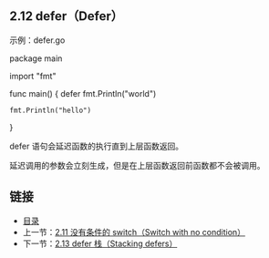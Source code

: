 ## 2.12 defer（Defer）

示例：defer.go

  package main

  import "fmt"

  func main() {
    defer fmt.Println("world")

    fmt.Println("hello")
  }

  defer 语句会延迟函数的执行直到上层函数返回。

  延迟调用的参数会立刻生成，但是在上层函数返回前函数都不会被调用。

## 链接
* [目录](https://github.com/gnefiy/go-zh/blob/master/tour/directory.md)
* 上一节：[2.11 没有条件的 switch（Switch with no condition）](https://github.com/gnefiy/go-zh/blob/master/tour/flowcontrol/02.11.md)
* 下一节：[2.13 defer 栈（Stacking defers）](https://github.com/gnefiy/go-zh/blob/master/tour/flowcontrol/02.13.md)
